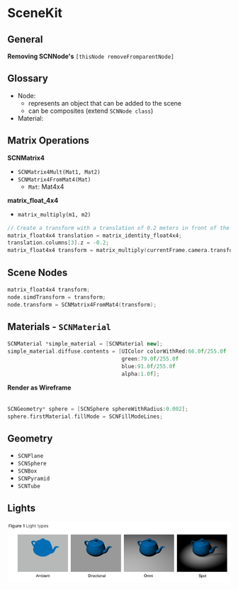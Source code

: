 # SceneKit

## General


**Removing SCNNode's**
`[thisNode removeFromparentNode]`


## Glossary

- Node:
	- represents an object that can be added to the scene
	- can be composites (extend `SCNNode class`)
- Material:

## Matrix Operations
**SCNMatrix4**
- `SCNMatrix4Mult(Mat1, Mat2)`
- `SCNMatrix4FromMat4(Mat)`
	- `Mat`: Mat4x4


**matrix_float_4x4**

- `matrix_multiply(m1, m2)`
```cpp
// Create a transform with a translation of 0.2 meters in front of the camera
matrix_float4x4 translation = matrix_identity_float4x4;
translation.columns[3].z = -0.2;
matrix_float4x4 transform = matrix_multiply(currentFrame.camera.transform, translation);
```

## Scene Nodes

```cpp
matrix_float4x4 transform;
node.simdTransform = transform;
node.transform = SCNMatrix4FromMat4(transform);
```

## Materials - `SCNMaterial`


```cpp
SCNMaterial *simple_material = [SCNMaterial new];
simple_material.diffuse.contents = [UIColor colorWithRed:66.0f/255.0f
                                    green:79.0f/255.0f
                                    blue:91.0f/255.0f
                                    alpha:1.0f];
```


**Render as Wireframe**


```cpp

SCNGeometry* sphere = [SCNSphere sphereWithRadius:0.002];
sphere.firstMaterial.fillMode = SCNFillModeLines;
```

## Geometry

- `SCNPlane`
- `SCNSphere`
- `SCNBox`
- `SCNPyramid`
- `SCNTube`


## Lights


![scenekit_lighting.png](./img_scene_kit/scenekit_lighting.png)


